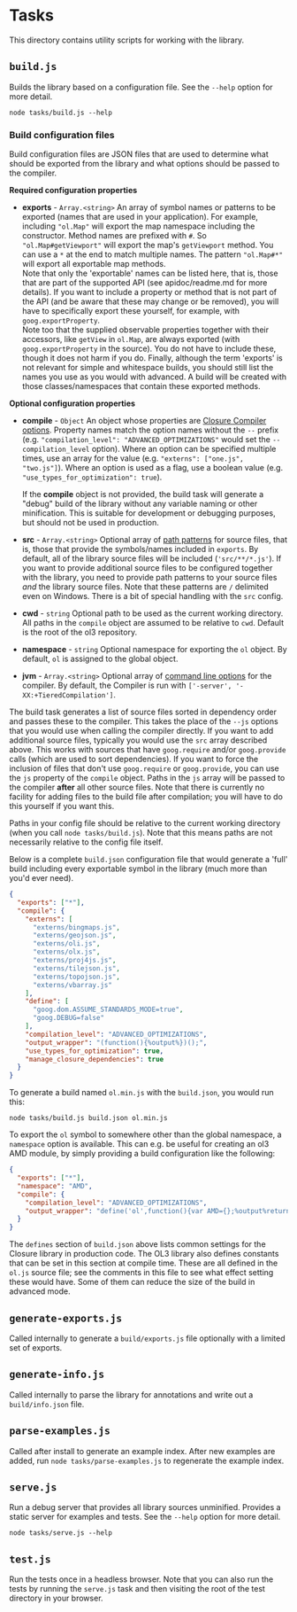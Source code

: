 # Tasks

This directory contains utility scripts for working with the library.


## `build.js`

Builds the library based on a configuration file.  See the `--help` option for more detail.

    node tasks/build.js --help

### Build configuration files

Build configuration files are JSON files that are used to determine what should be exported from the library and what options should be passed to the compiler.

**Required configuration properties**

  * **exports** - `Array.<string>` An array of symbol names or patterns to be exported (names that are used in your application).  For example, including `"ol.Map"` will export the map namespace including the constructor.  Method names are prefixed with `#`.  So `"ol.Map#getViewport"` will export the map's `getViewport` method.  You can use a `*` at the end to match multiple names.  The pattern `"ol.Map#*"` will export all exportable map methods.  
   Note that only the 'exportable' names can be listed here, that is, those that are part of the supported API (see apidoc/readme.md for more details). If you want to include a property or method that is not part of the API (and be aware that these may change or be removed), you will have to specifically export these yourself, for example, with `goog.exportProperty`.  
   Note too that the supplied observable properties together with their accessors, like `getView` in `ol.Map`, are always exported (with `goog.exportProperty` in the source). You do not have to include these, though it does not harm if you do.
   Finally, although the term 'exports' is not relevant for simple and whitespace builds, you should still list the names you use as you would with advanced. A build will be created with those classes/namespaces that contain these exported methods.

**Optional configuration properties**

  * **compile** - `Object` An object whose properties are [Closure Compiler options](https://github.com/openlayers/closure-util/blob/master/compiler-options.txt).  Property names match the option names without the `--` prefix (e.g. `"compilation_level": "ADVANCED_OPTIMIZATIONS"` would set the `--compilation_level` option).  Where an option can be specified multiple times, use an array for the value (e.g. `"externs": ["one.js", "two.js"]`).  Where an option is used as a flag, use a boolean value (e.g. `"use_types_for_optimization": true`).

    If the **compile** object is not provided, the build task will generate a "debug" build of the library without any variable naming or other minification.  This is suitable for development or debugging purposes, but should not be used in production.

  * **src** - `Array.<string>` Optional array of [path patterns](https://github.com/isaacs/minimatch/blob/master/README.md) for source files, that is, those that provide the symbols/names included in `exports`.  By default, all of the library source files will be included (`'src/**/*.js'`).  If you want to provide additional source files to be configured together with the library, you need to provide path patterns to your source files *and* the library source files.  Note that these patterns are `/` delimited even on Windows.  There is a bit of special handling with the `src` config.

  * **cwd** - `string` Optional path to be used as the current working directory.  All paths in the `compile` object are assumed to be relative to `cwd`.  Default is the root of the ol3 repository.

  * **namespace** - `string` Optional namespace for exporting the `ol` object.  By default, `ol` is assigned to the global object.

  * **jvm** - `Array.<string>` Optional array of [command line options](https://github.com/google/closure-compiler/wiki/FAQ#what-are-the-recommended-java-vm-command-line-options) for the compiler.  By default, the Compiler is run with `['-server', '-XX:+TieredCompilation']`.

The build task generates a list of source files sorted in dependency order and passes these to the compiler.  This takes the place of the `--js` options that you would use when calling the compiler directly.  If you want to add additional source files, typically you would use the `src` array described above.  This works with sources that have `goog.require` and/or `goog.provide` calls (which are used to sort dependencies).  If you want to force the inclusion of files that don't use `goog.require` or `goog.provide`, you can use the `js` property of the `compile` object.  Paths in the `js` array will be passed to the compiler **after** all other source files. Note that there is currently no facility for adding files to the build file after compilation; you will have to do this yourself if you want this.

Paths in your config file should be relative to the current working directory (when you call `node tasks/build.js`).  Note that this means paths are not necessarily relative to the config file itself.

Below is a complete `build.json` configuration file that would generate a 'full' build including every exportable symbol in the library (much more than you'd ever need).

```json
{
  "exports": ["*"],
  "compile": {
    "externs": [
      "externs/bingmaps.js",
      "externs/geojson.js",
      "externs/oli.js",
      "externs/olx.js",
      "externs/proj4js.js",
      "externs/tilejson.js",
      "externs/topojson.js",
      "externs/vbarray.js"
    ],
    "define": [
      "goog.dom.ASSUME_STANDARDS_MODE=true",
      "goog.DEBUG=false"
    ],
    "compilation_level": "ADVANCED_OPTIMIZATIONS",
    "output_wrapper": "(function(){%output%})();",
    "use_types_for_optimization": true,
    "manage_closure_dependencies": true
  }
}
```

To generate a build named `ol.min.js` with the `build.json`, you would run this:

    node tasks/build.js build.json ol.min.js

To export the `ol` symbol to somewhere other than the global namespace, a `namespace` option is available. This can e.g. be useful for creating an ol3 AMD module, by simply providing a build configuration like the following:

```json
{
  "exports": ["*"],
  "namespace": "AMD",
  "compile": {
    "compilation_level": "ADVANCED_OPTIMIZATIONS",
    "output_wrapper": "define('ol',function(){var AMD={};%output%return AMD.ol;});"
  }
}
```

The `defines` section of `build.json` above lists common settings for the Closure library in production code. The OL3 library also defines constants that can be set in this section at compile time. These are all defined in the `ol.js` source file; see the comments in this file to see what effect setting these would have. Some of them can reduce the size of the build in advanced mode.

## `generate-exports.js`

Called internally to generate a `build/exports.js` file optionally with a limited set of exports.


## `generate-info.js`

Called internally to parse the library for annotations and write out a `build/info.json` file.


## `parse-examples.js`

Called after install to generate an example index.  After new examples are added, run `node tasks/parse-examples.js` to regenerate the example index.


## `serve.js`

Run a debug server that provides all library sources unminified.  Provides a static server for examples and tests.  See the `--help` option for more detail.

    node tasks/serve.js --help


## `test.js`

Run the tests once in a headless browser.  Note that you can also run the tests by running the `serve.js` task and then visiting the root of the test directory in your browser.
